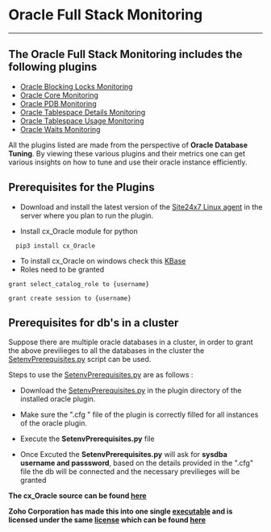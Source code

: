 
# Oracle Full Stack Monitoring
___

## The Oracle Full Stack Monitoring includes the following plugins

- [Oracle Blocking Locks Monitoring](https://github.com/site24x7/plugins/tree/master/OracleFullStackMonitoring/OracleBlockingLocks)
- [Oracle Core Monitoring](https://github.com/site24x7/plugins/tree/master/OracleFullStackMonitoring/OracleCore)
- [Oracle PDB Monitoring](https://github.com/site24x7/plugins/tree/master/OracleFullStackMonitoring/OraclePDB)
- [Oracle Tablespace Details Monitoring](https://github.com/site24x7/plugins/tree/master/OracleFullStackMonitoring/OracleTablespaceDetails)
- [Oracle Tablespace Usage Monitoring](https://github.com/site24x7/plugins/tree/master/OracleFullStackMonitoring/OracleTablespaceUsage)
- [Oracle Waits Monitoring](https://github.com/site24x7/plugins/tree/master/OracleFullStackMonitoring/OracleWaits)

All the plugins listed are made from the perspective of **Oracle Database Tuning**. By viewing these various plugins and their metrics one can get various insights on how to tune and use their oracle instance efficiently.


## Prerequisites for the Plugins

- Download and install the latest version of the [Site24x7 Linux agent](https://www.site24x7.com/app/client#/admin/inventory/add-monitor) in the server where you plan to run the plugin.

- Install cx_Oracle module for python
```
  pip3 install cx_Oracle

```
- To install cx_Oracle on windows check this [KBase](https://support.site24x7.com/portal/en/kb/articles/install-and-configure-oracle-plugin-in-windows)
- Roles need to be granted

```
grant select_catalog_role to {username}
```
```
grant create session to {username}
```



## Prerequisites for db's in a cluster

Suppose there are multiple oracle databases in a cluster, in order to grant the above previlieges to all the databases in the cluster the [SetenvPrerequisites.py](https://github.com/site24x7/plugins/blob/master/OracleFullStackMonitoring/SetenvPrerequisites.py) script can be used.

Steps to use the [SetenvPrerequisites.py](https://github.com/site24x7/plugins/blob/master/OracleFullStackMonitoring/SetenvPrerequisites.py) are as follows :

- Download the [SetenvPrerequisites.py](https://github.com/site24x7/plugins/blob/master/OracleFullStackMonitoring/SetenvPrerequisites.py) in the plugin directory of the installed oracle plugin.

- Make sure the ".cfg " file of the plugin is correctly filled for all instances of the oracle plugin.

- Execute the **SetenvPrerequisites.py** file
- Once Excuted the **SetenvPrerequisites.py** will ask for **sysdba username and passsword**, based on the details provided in the ".cfg" file the db will be connected and the necessary previlieges will be granted 

**The cx_Oracle source can be found [here](https://github.com/oracle/python-cx_Oracle)**

**Zoho Corporation has made this into one single [executable](https://github.com/site24x7/plugins/tree/master/OracleFullStackMonitoring/cx_Oracle/cx_Oracle_linux) and is licensed under the same [license](https://github.com/oracle/python-cx_Oracle/blob/main/LICENSE.txt) which can be found [here](https://github.com/site24x7/plugins/blob/master/OracleFullStackMonitoring/cx_Oracle/LICENSE.txt)**

